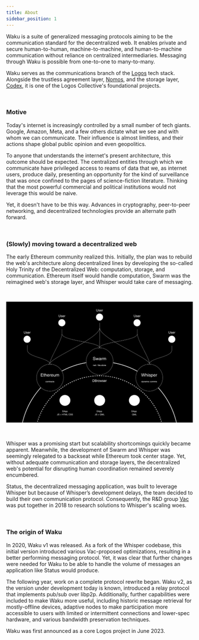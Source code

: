 ```yaml
---
title: About
sidebar_position: 1
---
```


Waku is a suite of generalized messaging protocols aiming to be the communication standard for the decentralized web. It enables private and secure human-to-human, machine-to-machine, and human-to-machine communication without reliance on centralized intermediaries. Messaging through Waku is possible from one-to-one to many-to-many.

Waku serves as the communications branch of the [Logos](https://logos.co/) tech stack. Alongside the trustless agreement layer, [Nomos](http://www.nomos.tech), and the storage layer, [Codex](http://www.codex.storage), it is one of the Logos Collective's foundational projects.

<br/>

### Motive

Today's internet is increasingly controlled by a small number of tech giants. Google, Amazon, Meta, and a few others dictate what we see and with whom we can communicate. Their influence is almost limitless, and their actions shape global public opinion and even geopolitics.

To anyone that understands the internet's present architecture, this outcome should be expected. The centralized entities through which we communicate have privileged access to reams of data that we, as internet users, produce daily, presenting an opportunity for the kind of surveillance that was once confined to the pages of science-fiction literature. Thinking that the most powerful commercial and political institutions would not leverage this would be naive.

Yet, it doesn't have to be this way. Advances in cryptography, peer-to-peer networking, and decentralized technologies provide an alternate path forward.

<br/>

### (Slowly) moving toward a decentralized web

The early Ethereum community realized this. Initially, the plan was to rebuild the web's architecture along decentralized lines by developing the so-called Holy Trinity of the Decentralized Web: computation, storage, and communication. Ethereum itself would handle computation, Swarm was the reimagined web's storage layer, and Whisper would take care of messaging.

<br/>

![history](/subpages/history.png)

<br/>

Whisper was a promising start but scalability shortcomings quickly became apparent. Meanwhile, the development of Swarm and Whisper was seemingly relegated to a backseat while Ethereum took center stage. Yet, without adequate communication and storage layers, the decentralized web's potential for disrupting human coordination remained severely encumbered.

Status, the decentralized messaging application, was built to leverage Whisper but because of Whisper’s development delays, the team decided to build their own communication protocol. Consequently, the R&D group [Vac](https://vac.dev/) was put together in 2018 to research solutions to Whisper's scaling woes.

<br/>

### The origin of Waku

In 2020, Waku v1 was released. As a fork of the Whisper codebase, this initial version introduced various Vac-proposed optimizations, resulting in a better performing messaging protocol. Yet, it was clear that further changes were needed for Waku to be able to handle the volume of messages an application like Status would produce.

The following year, work on a complete protocol rewrite began. Waku v2, as the version under development today is known, introduced a relay protocol that implements pub/sub over libp2p. Additionally, further capabilities were included to make Waku more useful, including historic message retrieval for mostly-offline devices, adaptive nodes to make participation more accessible to users with limited or intermittent connections and lower-spec hardware, and various bandwidth preservation techniques.

Waku was first announced as a core Logos project in June 2023.
